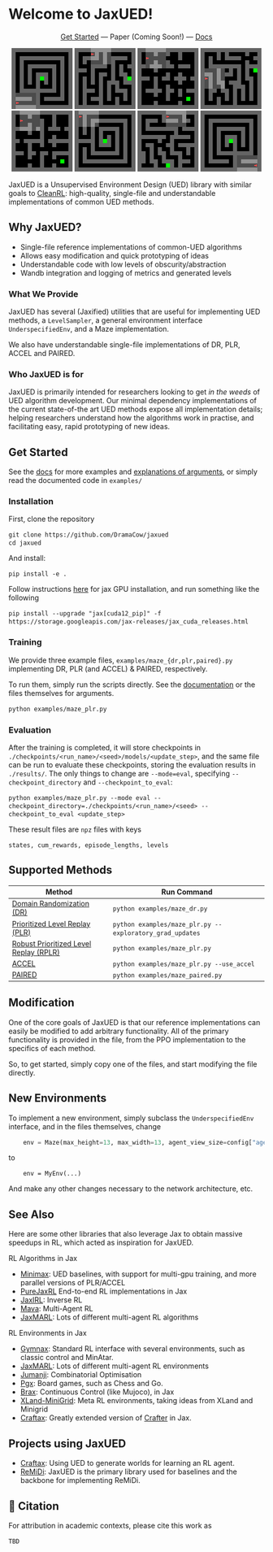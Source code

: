 # Welcome to JaxUED!
<p align="center">
<a href="#get-started">Get Started</a> &mdash; Paper (Coming Soon!) &mdash; <a href="https://dramacow.github.io/jaxued/">Docs</a>
</p>

<div align="center">
    <img src="figures/Labyrinth_299.gif" >
    <img src="figures/StandardMaze3_299.gif">
    <img src="figures/SixteenRooms_299.gif">
    <img src="figures/StandardMaze2_299.gif">
    <br>
    <img src="figures/SixteenRooms2_299.gif">
    <img src="figures/Labyrinth2_299.gif">
    <img src="figures/StandardMaze_299.gif">
    <img src="figures/LabyrinthFlipped_299.gif">
</div>

JaxUED is a Unsupervised Environment Design (UED) library with similar goals to [CleanRL](https://docs.cleanrl.dev): high-quality, single-file and understandable implementations of common UED methods.

## Why JaxUED?
- Single-file reference implementations of common-UED algorithms
- Allows easy modification and quick prototyping of ideas
- Understandable code with low levels of obscurity/abstraction
- Wandb integration and logging of metrics and generated levels

### What We Provide
JaxUED has several (Jaxified) utilities that are useful for implementing UED methods, a `LevelSampler`, a general environment interface `UnderspecifiedEnv`, and a Maze implementation. 

We also have understandable single-file implementations of DR, PLR, ACCEL and PAIRED.

### Who JaxUED is for
JaxUED is primarily intended for researchers looking to get *in the weeds* of UED algorithm development. Our minimal dependency implementations of the current state-of-the art UED methods expose all implementation details; helping researchers understand how the algorithms work in practise, and facilitating easy, rapid prototyping of new ideas. 

## Get Started
See the [docs](https://dramacow.github.io/jaxued/) for more examples and [explanations of arguments](https://dramacow.github.io/jaxued/maze_dr/), or simply read the documented code in `examples/`
### Installation
First, clone the repository

```
git clone https://github.com/DramaCow/jaxued
cd jaxued
```
And install:
```
pip install -e .
```

Follow instructions [here](https://jax.readthedocs.io/en/latest/installation.html) for jax GPU installation, and run something like the following 
```
pip install --upgrade "jax[cuda12_pip]" -f https://storage.googleapis.com/jax-releases/jax_cuda_releases.html
```

### Training
We provide three example files, `examples/maze_{dr,plr,paired}.py` implementing DR, PLR (and ACCEL) & PAIRED, respectively.

To run them, simply run the scripts directly. See the [documentation](https://dramacow.github.io/jaxued/) or the files themselves for arguments.

```bash
python examples/maze_plr.py
```

### Evaluation
After the training is completed, it will store checkpoints in `./checkpoints/<run_name>/<seed>/models/<update_step>`, and the same file can be run to evaluate these checkpoints, storing the evaluation results in `./results/`.
The only things to change are `--mode=eval`, specifying `--checkpoint_directory` and `--checkpoint_to_eval`:
```
python examples/maze_plr.py --mode eval --checkpoint_directory=./checkpoints/<run_name>/<seed> --checkpoint_to_eval <update_step>
```


These result files are `npz` files with keys
```
states, cum_rewards, episode_lengths, levels
```


## Supported Methods
| Method                                                                              | Run Command                                                  |
|-------------------------------------------------------------------------------------|--------------------------------------------------------------|
| [Domain Randomization (DR)](https://arxiv.org/abs/1703.06907)                       | `python examples/maze_dr.py`                             |
| [Prioritized Level Replay (PLR)](https://arxiv.org/abs/2010.03934)                  | `python examples/maze_plr.py --exploratory_grad_updates` |
| [Robust Prioritized Level Replay (RPLR)](https://arxiv.org/abs/2110.02439) | `python examples/maze_plr.py`                            |
| [ACCEL](https://arxiv.org/abs/2203.01302)                                           | `python examples/maze_plr.py --use_accel`                |
| [PAIRED](https://arxiv.org/abs/2012.02096)                                          | `python examples/maze_paired.py`                         |

## Modification
One of the core goals of JaxUED is that our reference implementations can easily be modified to add arbitrary functionality. All of the primary functionality is provided in the file, from the PPO implementation to the specifics of each method. 

So, to get started, simply copy one of the files, and start modifying the file directly.

## New Environments
To implement a new environment, simply subclass the `UnderspecifiedEnv` interface, and in the files themselves, change
```python
    env = Maze(max_height=13, max_width=13, agent_view_size=config["agent_view_size"], normalize_obs=True)
```

to 
```
    env = MyEnv(...)
```

And make any other changes necessary to the network architecture, etc.

## See Also
Here are some other libraries that also leverage Jax to obtain massive speedups in RL, which acted as inspiration for JaxUED.

RL Algorithms in Jax
- [Minimax](https://github.com/facebookresearch/minimax): UED baselines, with support for multi-gpu training, and more parallel versions of PLR/ACCEL
- [PureJaxRL](https://github.com/luchris429/purejaxrl) End-to-end RL implementations in Jax
- [JaxIRL](https://github.com/FLAIROx/jaxirl): Inverse RL
- [Mava](https://github.com/instadeepai/Mava): Multi-Agent RL
- [JaxMARL](https://github.com/FLAIROx/JaxMARL): Lots of different multi-agent RL algorithms

RL Environments in Jax
- [Gymnax](https://github.com/RobertTLange/gymnax): Standard RL interface with several environments, such as classic control and MinAtar.
- [JaxMARL](https://github.com/FLAIROx/JaxMARL): Lots of different multi-agent RL environments
- [Jumanji](https://github.com/instadeepai/jumanji): Combinatorial Optimisation
- [Pgx](https://github.com/sotetsuk/pgx): Board games, such as Chess and Go.
- [Brax](https://github.com/google/brax): Continuous Control (like Mujoco), in Jax
- [XLand-MiniGrid](https://github.com/corl-team/xland-minigrid): Meta RL environments, taking ideas from XLand and Minigrid
- [Craftax](https://github.com/MichaelTMatthews/Craftax): Greatly extended version of [Crafter](https://github.com/danijar/crafter) in Jax.

## Projects using JaxUED
- [Craftax](https://github.com/MichaelTMatthews/Craftax): Using UED to generate worlds for learning an RL agent.
- [ReMiDi](https://github.com/Michael-Beukman/ReMiDi): JaxUED is the primary library used for baselines and the backbone for implementing ReMiDi.

## 📜 Citation
For attribution in academic contexts, please cite this work as
```
TBD
```
